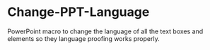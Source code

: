 # Change-PPT-Language
PowerPoint macro to change the language of all the text boxes and elements so they language proofing works properly.

